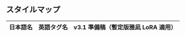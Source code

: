 ## スタイルマップ

| 日本語名 | 英語タグ名 | v3.1 準備稿（暫定版雅凪 LoRA 適用） |
| -------- | ---------- | ----------------------------------- |
